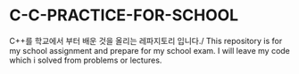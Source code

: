 # C-C-PRACTICE-FOR-SCHOOL
C++를 학교에서 부터 배운 것을 올리는 레파지토리 입니다./
This repository is for my school assignment and prepare for my school exam. I will leave my code which i solved from problems or lectures. 

